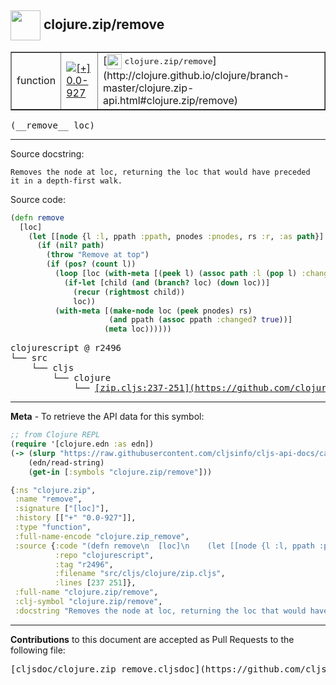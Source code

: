 ## <img width="48px" valign="middle" src="http://i.imgur.com/Hi20huC.png"> clojure.zip/remove

 <table border="1">
<tr>

<td>function</td>
<td><a href="https://github.com/cljsinfo/cljs-api-docs/tree/0.0-927"><img valign="middle" alt="[+] 0.0-927" src="https://img.shields.io/badge/+-0.0--927-lightgrey.svg"></a> </td>
<td>
[<img height="24px" valign="middle" src="http://i.imgur.com/1GjPKvB.png"> <samp>clojure.zip/remove</samp>](http://clojure.github.io/clojure/branch-master/clojure.zip-api.html#clojure.zip/remove)
</td>
</tr>
</table>

 <samp>
(__remove__ loc)<br>
</samp>

---




Source docstring:

```
Removes the node at loc, returning the loc that would have preceded
it in a depth-first walk.
```

Source code:

```clj
(defn remove
  [loc]
    (let [[node {l :l, ppath :ppath, pnodes :pnodes, rs :r, :as path}] loc]
      (if (nil? path)
        (throw "Remove at top")
        (if (pos? (count l))
          (loop [loc (with-meta [(peek l) (assoc path :l (pop l) :changed? true)] (meta loc))]
            (if-let [child (and (branch? loc) (down loc))]
              (recur (rightmost child))
              loc))
          (with-meta [(make-node loc (peek pnodes) rs) 
                      (and ppath (assoc ppath :changed? true))]
                     (meta loc))))))
```

 <pre>
clojurescript @ r2496
└── src
    └── cljs
        └── clojure
            └── <ins>[zip.cljs:237-251](https://github.com/clojure/clojurescript/blob/r2496/src/cljs/clojure/zip.cljs#L237-L251)</ins>
</pre>


---

__Meta__ - To retrieve the API data for this symbol:

```clj
;; from Clojure REPL
(require '[clojure.edn :as edn])
(-> (slurp "https://raw.githubusercontent.com/cljsinfo/cljs-api-docs/catalog/cljs-api.edn")
    (edn/read-string)
    (get-in [:symbols "clojure.zip/remove"]))
```

```clj
{:ns "clojure.zip",
 :name "remove",
 :signature ["[loc]"],
 :history [["+" "0.0-927"]],
 :type "function",
 :full-name-encode "clojure.zip_remove",
 :source {:code "(defn remove\n  [loc]\n    (let [[node {l :l, ppath :ppath, pnodes :pnodes, rs :r, :as path}] loc]\n      (if (nil? path)\n        (throw \"Remove at top\")\n        (if (pos? (count l))\n          (loop [loc (with-meta [(peek l) (assoc path :l (pop l) :changed? true)] (meta loc))]\n            (if-let [child (and (branch? loc) (down loc))]\n              (recur (rightmost child))\n              loc))\n          (with-meta [(make-node loc (peek pnodes) rs) \n                      (and ppath (assoc ppath :changed? true))]\n                     (meta loc))))))",
          :repo "clojurescript",
          :tag "r2496",
          :filename "src/cljs/clojure/zip.cljs",
          :lines [237 251]},
 :full-name "clojure.zip/remove",
 :clj-symbol "clojure.zip/remove",
 :docstring "Removes the node at loc, returning the loc that would have preceded\nit in a depth-first walk."}

```

---

__Contributions__ to this document are accepted as Pull Requests to the following file:

 <pre>
[cljsdoc/clojure.zip_remove.cljsdoc](https://github.com/cljsinfo/cljs-api-docs/blob/master/cljsdoc/clojure.zip_remove.cljsdoc)
</pre>

